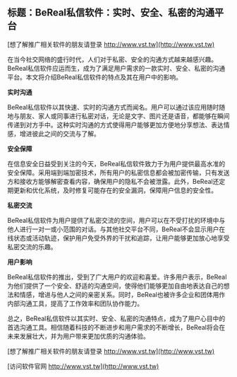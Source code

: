 ## **标题：BeReal私信软件：实时、安全、私密的沟通平台**

[想了解推广相关软件的朋友请登录 http://www.vst.tw](http://www.vst.tw)

在当今社交网络的盛行时代，人们对于私密、安全的沟通方式越来越感兴趣。BeReal私信软件应运而生，成为了满足用户需求的一款实时、安全、私密的沟通平台。本文将介绍BeReal私信软件的特点及其在用户中的影响。

**实时沟通**

BeReal私信软件以其快速、实时的沟通方式而闻名。用户可以通过该应用随时随地与朋友、家人或同事进行私密对话，无论是文字、图片还是语音，都能够在瞬间传递到对方手中。这种实时沟通的方式使得用户能够更加方便地分享想法、表达情感，增进彼此之间的交流与了解。

**安全保障**

在信息安全日益受到关注的今天，BeReal私信软件致力于为用户提供最高水准的安全保障。采用端到端加密技术，所有用户的私密信息都会被加密传输，只有发送方和接收方能够解密查看内容，确保用户的隐私不会被泄露。此外，BeReal还定期更新和优化系统，及时修复可能存在的安全漏洞，保障用户信息的安全性。

**私密交流**

BeReal私信软件为用户提供了私密交流的空间，用户可以在不受打扰的环境中与他人进行一对一或小范围的对话。与其他社交平台不同，BeReal不会显示用户在线状态或活动轨迹，保护用户免受外界的干扰和追踪，让用户能够更加放心地享受私密交流的乐趣。

**用户影响**

BeReal私信软件的推出，受到了广大用户的欢迎和喜爱。许多用户表示，BeReal为他们提供了一个安全、舒适的沟通空间，使得他们能够更加自由地表达自己的想法和情感，增进与他人之间的亲密关系。同时，BeReal也被许多企业和团体用作内部沟通工具，提高了工作效率和团队协作能力。

总之，BeReal私信软件以其实时、安全、私密的沟通特点，成为了用户心目中的首选沟通工具。相信随着科技的不断进步和用户需求的不断增长，BeReal将会在未来发展壮大，并为用户带来更加优质的沟通体验。

[想了解推广相关软件的朋友请登录 http://www.vst.tw](http://www.vst.tw)


[访问软件官网 http://www.vst.tw](http://www.vst.tw)
